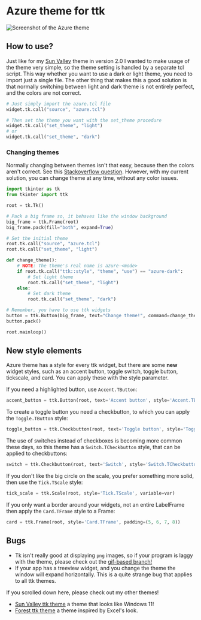 # Azure theme for ttk

![Screenshot of the Azure theme](screenshot.png)

## How to use?
Just like for my [Sun Valley](https://github.com/rdbende/Sun-Valley-ttk-theme) theme in version 2.0 I wanted to make usage of the theme very simple, so the theme setting is handled by a separate tcl script.
This way whether you want to use a dark or light theme, you need to import just a single file. The other thing that makes this a good solution is that normally switching between light and dark theme is not entirely perfect, and the colors are not correct.

```python
# Just simply import the azure.tcl file
widget.tk.call("source", "azure.tcl")

# Then set the theme you want with the set_theme procedure
widget.tk.call("set_theme", "light")
# or
widget.tk.call("set_theme", "dark")
```

### Changing themes
Normally changing between themes isn't that easy, because then the colors aren't correct. See this [Stackoverflow question](https://stackoverflow.com/questions/66576662/how-to-switch-between-dark-and-light-ttk-theme). However, with my current solution, you can change theme at any time, without any color issues.

```python
import tkinter as tk
from tkinter import ttk

root = tk.Tk()

# Pack a big frame so, it behaves like the window background
big_frame = ttk.Frame(root)
big_frame.pack(fill="both", expand=True)

# Set the initial theme
root.tk.call("source", "azure.tcl")
root.tk.call("set_theme", "light")

def change_theme():
    # NOTE: The theme's real name is azure-<mode>
    if root.tk.call("ttk::style", "theme", "use") == "azure-dark":
        # Set light theme
        root.tk.call("set_theme", "light")
    else:
        # Set dark theme
        root.tk.call("set_theme", "dark")

# Remember, you have to use ttk widgets
button = ttk.Button(big_frame, text="Change theme!", command=change_theme)
button.pack()

root.mainloop()
```

## New style elements
Azure theme has a style for every ttk widget, but there are some **new** widget styles, such as an accent button, toggle switch, toggle button, tickscale, and card. You can apply these with the style parameter.

If you need a highlighted button, use `Accent.TButton`:
```python
accent_button = ttk.Button(root, text='Accent button', style='Accent.TButton', command=callback)
```

To create a toggle button you need a checkbutton, to which you can apply the `Toggle.TButton` style:
```python
toggle_button = ttk.Checkbutton(root, text='Toggle button', style='Toggle.TButton', variable=var)
```

The use of switches instead of checkboxes is becoming more common these days, so this theme has a `Switch.TCheckbutton` style, that can be applied to checkbuttons:
```python
switch = ttk.Checkbutton(root, text='Switch', style='Switch.TCheckbutton', variable=var)
```

If you don't like the big circle on the scale, you prefer something more solid, then use the `Tick.TScale` style:
```python
tick_scale = ttk.Scale(root, style='Tick.TScale', variable=var)
```

If you only want a border around your widgets, not an entire LabelFrame then apply the `Card.TFrame` style to a Frame:
```python
card = ttk.Frame(root, style='Card.TFrame', padding=(5, 6, 7, 8))
```

## Bugs
- Tk isn't really good at displaying `png` images, so if your program is laggy with the theme, please check out the [gif-based branch!](https://github.com/rdbende/Azure-ttk-theme/tree/gif-based/)
- If your app has a treeview widget, and you change the theme the window will expand horizontally. This is a quite strange bug that applies to all ttk themes.

If you scrolled down here, please check out my other themes!
- [Sun Valley ttk theme](https://github.com/rdbende/Sun-Valley-ttk-theme) a theme that looks like Windows 11!
- [Forest ttk theme](https://github.com/rdbende/Forest-ttk-theme) a theme inspired by Excel's look.
